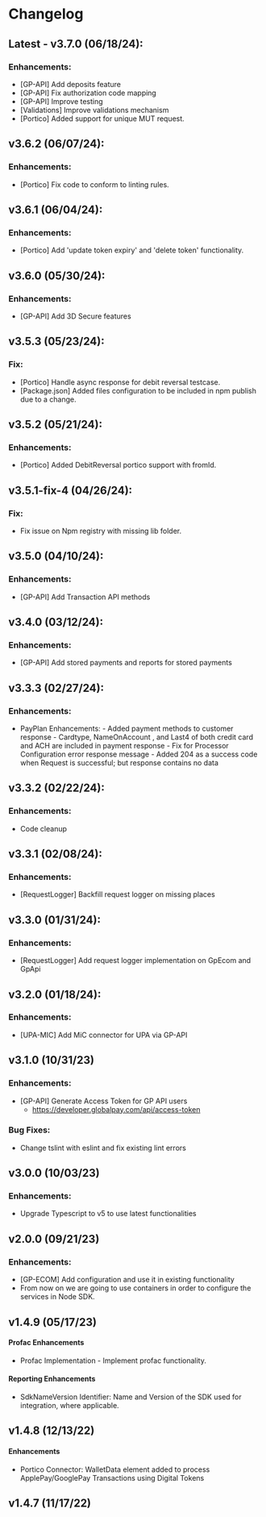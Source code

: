 # Changelog

## Latest - v3.7.0 (06/18/24):

### Enhancements:

- [GP-API] Add deposits feature
- [GP-API] Fix authorization code mapping
- [GP-API] Improve testing
- [Validations] Improve validations mechanism
- [Portico] Added support for unique MUT request.

## v3.6.2 (06/07/24):

### Enhancements:

- [Portico] Fix code to conform to linting rules.

## v3.6.1 (06/04/24):

### Enhancements:

- [Portico] Add 'update token expiry' and 'delete token' functionality.

## v3.6.0 (05/30/24):

### Enhancements:

- [GP-API] Add 3D Secure features

## v3.5.3 (05/23/24):

### Fix:

- [Portico] Handle async response for debit reversal testcase.
- [Package.json]  Added files configuration to be included in npm publish due to a change.

##  v3.5.2 (05/21/24):

### Enhancements:

- [Portico] Added DebitReversal portico support with fromId.

## v3.5.1-fix-4 (04/26/24):

### Fix:

- Fix issue on Npm registry with missing lib folder.

## v3.5.0 (04/10/24):

### Enhancements:

- [GP-API] Add Transaction API methods

## v3.4.0 (03/12/24):

### Enhancements:

- [GP-API] Add stored payments and reports for stored payments

## v3.3.3 (02/27/24):

### Enhancements:
- PayPlan Enhancements: - Added payment methods to customer response
                        - Cardtype, NameOnAccount , and Last4 of both credit card and ACH are included in payment response 
                        - Fix for Processor Configuration error response message
                        - Added 204 as a success code when Request is successful; but response contains no data

## v3.3.2 (02/22/24):

### Enhancements:

- Code cleanup

## v3.3.1 (02/08/24):

### Enhancements:

- [RequestLogger] Backfill request logger on missing places

## v3.3.0 (01/31/24):

### Enhancements:

- [RequestLogger] Add request logger implementation on GpEcom and GpApi

## v3.2.0 (01/18/24):

### Enhancements:

- [UPA-MIC] Add MiC connector for UPA via GP-API

## v3.1.0 (10/31/23)

### Enhancements:

- [GP-API] Generate Access Token for GP API users
  - https://developer.globalpay.com/api/access-token

### Bug Fixes:

- Change tslint with eslint and fix existing lint errors

## v3.0.0 (10/03/23)

### Enhancements:

- Upgrade Typescript to v5 to use latest functionalities

## v2.0.0 (09/21/23)

### Enhancements:

- [GP-ECOM] Add configuration and use it in existing functionality
- From now on we are going to use containers in order to configure the services in Node SDK.

## v1.4.9 (05/17/23)

#### Profac Enhancements

- Profac Implementation - Implement profac functionality.

#### Reporting Enhancements

- SdkNameVersion Identifier: Name and Version of the SDK used for integration, where applicable. 

## v1.4.8 (12/13/22)

#### Enhancements

- Portico Connector: WalletData element added to process ApplePay/GooglePay Transactions using 
  Digital Tokens

## v1.4.7 (11/17/22)
